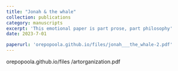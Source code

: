 ```yaml
---
title: "Jonah & the whale"
collection: publications
category: manuscripts
excerpt: 'This emotional paper is part prose, part philosophy'
date: 2023-7-01

paperurl: 'orepopoola.github.io/files/jonah___the_whale-2.pdf'
---
```

orepopoola.github.io/files
/artorganization.pdf
